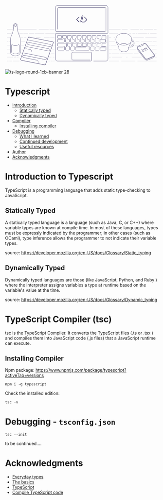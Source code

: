 <?xml version="1.0" encoding="UTF-8"?>
<svg width="2480px" height="1024px" viewBox="0 0 2480 1024" version="1.1" xmlns="http://www.w3.org/2000/svg" xmlns:xlink="http://www.w3.org/1999/xlink">
    <title>cb-banner</title>
    <g id="cb-banner" stroke="none" stroke-width="1" fill="none" fill-rule="evenodd">
        <g id="guides" transform="translate(213.000000, 64.000000)"></g>
        <g id="objects" transform="translate(87.000000, 64.000000)">
            <g id="beer" transform="translate(0.000000, 292.000000)" stroke="#363062">
                <path d="M57,21.5 L57,36.5 C62.4441667,40.9794859 70.6615159,44.6511628 79.379845,44.6511628 C95.8199491,44.6511628 109.147287,34.6556595 109.147287,22.3255814 C109.147287,9.99550326 95.8199491,-8.52651283e-14 79.379845,-8.52651283e-14 C62.9397408,-8.52651283e-14 49.6124031,9.99550326 49.6124031,22.3255814" id="Path" stroke-width="4" stroke-linecap="round" stroke-linejoin="round"></path>
                <path d="M62.2306601,33.0774161 C66.3580026,36.6973711 72.5623141,39 79.5,39 C91.9264069,39 102,31.6126984 102,22.5 C102,13.3873016 91.9264069,6 79.5,6 C67.0735931,6 57,13.3873016 57,22.5" id="Path" stroke-width="4" stroke-linecap="round" stroke-linejoin="round"></path>
                <path d="M44.4672982,483.205546 C54.9735807,487.068515 66.651148,489 79.5,489 C100.404719,489 118.216937,483.827346 132.936655,473.482038 C139.338558,468.982653 143.145064,461.644851 143.136423,453.819971 L143.017712,346.512353 C143.012827,342.094076 139.427144,338.516317 135.008868,338.521199 C133.494162,338.52288 132.011056,338.95454 130.732035,339.765984 C115.77465,349.255328 98.697305,354 79.5,354 C60.3044268,354 43.228431,349.256184 28.2720126,339.768552 C24.5410854,337.401838 19.5979692,338.507745 17.2312504,342.238669 C16.4195497,343.518243 15.9879533,345.002035 15.9866946,346.517347 L15.8975463,453.826132 C15.8915246,461.084649 19.1708145,467.955948 24.8175351,472.516721 C26.3135065,473.724995 27.1092435,474.361163 27.2047462,474.425223" id="Path" stroke-width="4" stroke-linecap="round" stroke-linejoin="round"></path>
                <path d="M0,461.395349 C0,494.275557 35.5395671,520.930233 79.379845,520.930233 C123.220123,520.930233 158.75969,494.275557 158.75969,461.395349" id="Path" stroke-width="4"></path>
                <path d="" id="Path-19" stroke-width="1.24031008"></path>
                <path d="M49.6124031,21.7054264 C52.7131783,171.782946 3.19744231e-14,176.124031 3.19744231e-14,262.945736 C3.19744231e-14,320.826873 3.19744231e-14,386.976744 3.19744231e-14,461.395349" id="Path-20" stroke-width="4"></path>
                <path d="M158.891315,45.1278325 C156.483244,173.100712 109.242581,181.37443 109.242581,263.565891 C109.242581,321.447028 109.242581,387.596899 109.242581,462.015504" id="Path" stroke-width="4" stroke-linecap="round" stroke-linejoin="round" transform="translate(134.066948, 253.571668) scale(-1, 1) translate(-134.066948, -253.571668) "></path>
            </g>
            <g id="laptop" transform="translate(729.000000, 0.000000)">
                <path d="M560,880 L280,880 C271.163444,880 264,872.836556 264,864 L264,768 C264,759.163444 271.163444,752 280,752 L568,752 C576.836556,752 584,759.163444 584,768 L584,880 C584,888.836556 576.836556,896 568,896 L32,896 C14.326888,896 2.164332e-15,881.673112 0,864 L0,456 C-5.41083001e-16,451.581722 3.581722,448 8,448 L840,448 C844.418278,448 848,444.418278 848,440 L848,32 C848,14.326888 833.673112,-3.24649801e-15 816,0 L32,0 C14.326888,3.24649801e-15 -2.164332e-15,14.326888 0,32 L0,408 C5.41083001e-16,412.418278 3.581722,416 8,416 L800,416 C808.836556,416 816,408.836556 816,400 L816,48 C816,39.163444 808.836556,32 800,32 L48,32 C39.163444,32 32,39.163444 32,48 L32,384 L32,384" id="Path-15" stroke="#363062" stroke-width="4" stroke-linecap="round" stroke-linejoin="round"></path>
                <path d="M125.622365,672 L40,672 C35.581722,672 32,675.581722 32,680 L32,712 C32,716.418278 35.581722,720 40,720 L136,720 C140.418278,720 144,716.418278 144,712 L144,664 C144,659.581722 140.418278,656 136,656 L40,656 C35.581722,656 32,652.418278 32,648 L32,616 C32,611.581722 35.581722,608 40,608 L168,608 C172.418278,608 176,611.581722 176,616 L176,664 C176,668.418278 172.418278,672 168,672 C163.581722,672 160,675.581722 160,680 L160,712 C160,716.418278 163.581722,720 168,720 L216,720 C220.418278,720 224,716.418278 224,712 L224,664 C224,659.581722 220.418278,656 216,656 L200,656 C195.581722,656 192,652.418278 192,648 L192,616 C192,611.581722 195.581722,608 200,608 L248,608 C252.418278,608 256,611.581722 256,616 L256,664 C256,668.418278 252.418278,672 248,672 C243.581722,672 240,675.581722 240,680 L240,712 C240,716.418278 243.581722,720 248,720 L296,720 C300.418278,720 304,716.418278 304,712 L304,664 C304,659.581722 300.418278,656 296,656 L280,656 C275.581722,656 272,652.418278 272,648 L272,616 C272,611.581722 275.581722,608 280,608 L328,608 C332.418278,608 336,611.581722 336,616 L336,656 C336,660.418278 339.581722,664 344,664 L404,664 C406.209139,664 408,662.209139 408,660 C408,657.790861 406.209139,656 404,656 L360,656 C355.581722,656 352,652.418278 352,648 L352,616 C352,611.581722 355.581722,608 360,608 L408,608 C412.418278,608 416,611.581722 416,616 L416,656 C416,660.418278 419.581722,664 424,664 L484,664 C486.209139,664 488,662.209139 488,660 C488,657.790861 486.209139,656 484,656 L440,656 C435.581722,656 432,652.418278 432,648 L432,616 C432,611.581722 435.581722,608 440,608 L488,608 C492.418278,608 496,611.581722 496,616 L496,664 C496,668.418278 492.418278,672 488,672 L328,672 C323.581722,672 320,675.581722 320,680 L320,712.035635 C320,716.439972 323.559993,720.015893 327.964286,720.035555 L535.964286,720.964126 C540.38252,720.983851 543.980196,717.418154 543.99992,712.99992 C543.999973,712.988015 544,712.976111 544,712.964206 L544,664 C544,659.581722 540.418278,656 536,656 L520,656 C515.581722,656 512,652.418278 512,648 L512,616 C512,611.581722 515.581722,608 520,608 L568,608 C572.418278,608 576,611.581722 576,616 L576,665 C576,669.418278 572.418278,673 568,673 C563.581722,673 560,676.581722 560,681 L560,713 C560,717.418278 563.581722,721 568,721 L616,721 C620.418278,721 624,717.418278 624,713 L624,664 C624,659.581722 620.418278,656 616,656 L600,656 C595.581722,656 592,652.418278 592,648 L592,616 C592,611.581722 595.581722,608 600,608 L648,608 C652.418278,608 656,611.581722 656,616 L656,664 C656,668.418278 652.418278,672 648,672 C643.581722,672 640,675.581722 640,680 L640,713 C640,717.418278 643.581722,721 648,721 L696,721 C700.418278,721 704,717.418278 704,713 L704,664 C704,659.581722 700.418278,656 696,656 L680,656 C675.581722,656 672,652.418278 672,648 L672,616 C672,611.581722 675.581722,608 680,608 L728,608 C732.418278,608 736,611.581722 736,616 L736,656 C736,660.418278 739.581722,664 744,664 L804,664 C806.209139,664 808,665.790861 808,668 C808,670.209139 806.209139,672 804,672 L728,672 C723.581722,672 720,675.581722 720,680 L720,713 C720,717.418278 723.581722,721 728,721 L808,721 C812.418278,721 816,717.418278 816,713 L816,664 C816,659.581722 812.418278,656 808,656 L760,656 C755.581722,656 752,652.418278 752,648 L752,616 C752,611.581722 755.581722,608 760,608 L808,608 C812.418278,608 816,604.418278 816,600 L816,556 C816,553.790861 814.209139,552 812,552 C809.790861,552 808,553.790861 808,556 L808,584 C808,588.418278 804.418278,592 800,592 L728,592 C723.581722,592 720,588.418278 720,584 L720,552 C720,547.581722 723.581722,544 728,544 L808,544 C812.418278,544 816,540.418278 816,536 L816,528 L816,488 C816,483.581722 812.418278,480 808,480 L760,480 C755.581722,480 752,483.581722 752,488 L752,520 C752,524.418278 748.418278,528 744,528 C739.581722,528 736,524.418278 736,520 L736,488 C736,483.581722 732.418278,480 728,480 L680,480 C675.581722,480 672,483.581722 672,488 L672,520 C672,524.418278 675.581722,528 680,528 L696,528 C700.418278,528 704,531.581722 704,536 L704,544 L704,584 C704,588.418278 700.418278,592 696,592 L648,592 C643.581722,592 640,588.418278 640,584 L640,536 C640,531.581722 643.581722,528 648,528 C652.418278,528 656,524.418278 656,520 L656,488 C656,483.581722 652.418278,480 648,480 L600,480 C595.581722,480 592,483.581722 592,488 L592,536 C592,540.418278 595.581722,544 600,544 L616,544 C620.418278,544 624,547.581722 624,552 L624,584 C624,588.418278 620.418278,592 616,592 L568,592 C563.581722,592 560,588.418278 560,584 L560,536 C560,531.581722 563.581722,528 568,528 C572.418278,528 576,524.418278 576,520 L576,488 C576,483.581722 572.418278,480 568,480 L520,480 C515.581722,480 512,483.581722 512,488 L512,536 C512,540.418278 515.581722,544 520,544 L536,544 C540.418278,544 544,547.581722 544,552 L544,584 C544,588.418278 540.418278,592 536,592 L488,592 C483.581722,592 480,588.418278 480,584 L480,536 C480,531.581722 483.581722,528 488,528 C492.418278,528 496,524.418278 496,520 L496,488 C496,483.581722 492.418278,480 488,480 L440,480 C435.581722,480 432,483.581722 432,488 L432,536 C432,540.418278 435.581722,544 440,544 L456,544 C460.418278,544 464,547.581722 464,552 L464,584 C464,588.418278 460.418278,592 456,592 L408,592 C403.581722,592 400,588.418278 400,584 L400,536 C400,531.581722 403.581722,528 408,528 C412.418278,528 416,524.418278 416,520 L416,488 C416,483.581722 412.418278,480 408,480 L360,480 C355.581722,480 352,483.581722 352,488 L352,536 C352,540.418278 355.581722,544 360,544 L376,544 C380.418278,544 384,547.581722 384,552 L384,584 C384,588.418278 380.418278,592 376,592 L328,592 C323.581722,592 320,588.418278 320,584 L320,536 C320,531.581722 323.581722,528 328,528 C332.418278,528 336,524.418278 336,520 L336,488 C336,483.581722 332.418278,480 328,480 L280,480 C275.581722,480 272,483.581722 272,488 L272,536 C272,540.418278 275.581722,544 280,544 L296,544 C300.418278,544 304,547.581722 304,552 L304,584 C304,588.418278 300.418278,592 296,592 L248,592 C243.581722,592 240,588.418278 240,584 L240,536 C240,531.581722 243.581722,528 248,528 C252.418278,528 256,524.418278 256,520 L256,488 C256,483.581722 252.418278,480 248,480 L200,480 C195.581722,480 192,483.581722 192,488 L192,536 C192,540.418278 195.581722,544 200,544 L216,544 C220.418278,544 224,547.581722 224,552 L224,584 C224,588.418278 220.418278,592 216,592 L168,592 C163.581722,592 160,588.418278 160,584 L160,552 C160,547.581722 156.418278,544 152,544 C147.581722,544 144,547.581722 144,552 L144,584 C144,588.418278 140.418278,592 136,592 L40,592 C35.581722,592 32,588.418278 32,584 L32,552 C32,547.581722 35.581722,544 40,544 L112,544 C116.418278,544 120,540.418278 120,536 C120,531.581722 123.581722,528 128,528 L168,528 C172.418278,528 176,524.418278 176,520 L176,488 C176,483.581722 172.418278,480 168,480 L120,480 C115.581722,480 112,483.581722 112,488 L112,520 C112,524.418278 108.418278,528 104,528 L40,528 C35.581722,528 32,524.418278 32,520 L32,488 C32,483.581722 35.581722,480 40,480 L88,480 C92.418278,480 96,483.581722 96,488 L96,518.964988 C96,519.652132 96.08853,520.336414 96.2634037,521.000934" id="Path-16" stroke="#363062" stroke-width="4" stroke-linecap="round" stroke-linejoin="round"></path>
                <path d="M848,480 L848,864 C848,881.673112 833.673112,896 816,896 L616,896 L616,896" id="Path-17" stroke="#363062" stroke-width="4" stroke-linecap="round" stroke-linejoin="round"></path>
                <path d="M430.978486,160.087442 L431.088955,160.111851 L431.088955,160.111851 L431.171736,160.132142 L431.171736,160.132142 L446.689981,164.307592 C447.142544,164.431926 447.582133,164.633923 447.987045,164.916516 C449.401968,165.904004 449.972108,167.581539 449.535957,169.065107 L431.024004,238.728821 C430.912061,239.188963 430.705512,239.633767 430.39966,240.037529 C429.134931,241.707127 426.651147,242.042689 424.851974,240.787029 C423.437052,239.799541 422.866912,238.122006 423.303063,236.638438 L440.739907,171.020113 L433.01547,168.941601 L412.042856,247.810192 L413.575528,257.528824 L419.939923,249.636329 C421.329558,247.913014 423.847219,247.647278 425.563275,249.042791 C427.279332,250.438305 427.543949,252.966615 426.154314,254.689931 L414.202568,269.511542 C413.187762,270.770023 411.571392,271.251191 410.104941,270.875727 L410.020509,270.853115 C408.524147,270.466192 407.323843,269.221558 407.066741,267.591414 L404.095814,248.754371 C404.074731,248.620695 404.060478,248.487515 404.052795,248.355192 C403.916072,247.756957 403.929702,247.133279 404.103954,246.540562 L426.300581,163.067485 L426.322013,162.983629 L426.322013,162.983629 L426.34311,162.907503 L426.366825,162.819118 C426.478703,162.358564 426.685342,161.913352 426.99145,161.509252 C427.916558,160.287996 429.493915,159.780508 430.978486,160.087442 Z M454.486598,262.927203 C456.694751,262.927203 458.484812,264.724836 458.484812,266.942329 C458.484812,269.159822 456.694751,270.957455 454.486598,270.957455 L428.498213,270.957455 C426.290061,270.957455 424.5,269.159822 424.5,266.942329 C424.5,264.724836 426.290061,262.927203 428.498213,262.927203 L454.486598,262.927203 Z M471.24866,184.204224 L510.82895,223.951945 C512.39035,225.519949 512.39035,228.062186 510.82895,229.63019 L471.24866,269.377911 C469.68726,270.945916 467.155732,270.945916 465.594333,269.377911 C464.032933,267.809907 464.032933,265.26767 465.594333,263.699666 L502.347636,226.79089 L465.594333,189.882469 C464.032933,188.314465 464.032933,185.772228 465.594333,184.204224 C467.155732,182.636219 469.68726,182.636219 471.24866,184.204224 Z M383.405667,184.204224 C384.967067,185.772228 384.967067,188.314465 383.405667,189.882469 L346.652364,226.791245 L383.405667,263.699666 C384.967067,265.26767 384.967067,267.809907 383.405667,269.377911 C381.844268,270.945916 379.31274,270.945916 377.75134,269.377911 L338.17105,229.63019 C336.60965,228.062186 336.60965,225.519949 338.17105,223.951945 L377.75134,184.204224 C379.31274,182.636219 381.844268,182.636219 383.405667,184.204224 Z" id="Shape" fill="#363062"></path>
            </g>
            <g id="cup" transform="translate(1705.000000, 448.000000)" stroke="#363062" stroke-linecap="round" stroke-linejoin="round" stroke-width="4">
                <path d="M17.9196475,145.016949 C40.2379499,173.149668 81.1838209,192 128,192 C198.692448,192 256,149.019336 256,96 C256,42.980664 198.692448,0 128,0 C57.307552,0 2.27373675e-13,42.980664 2.27373675e-13,96" id="Path"></path>
                <path d="M177.482452,176.85117 C163.867282,168.802499 146.68143,164 128,164 C111.23852,164 95.681005,167.866088 82.8262641,174.474158" id="Path"></path>
                <path d="M48,240 C48,273.137085 83.81722,300 128,300 C172.18278,300 208,273.137085 208,240" id="Path"></path>
                <path d="M0,96 C0,160 48,205.5 48,224 C48,236.333333 48,241.666667 48,240" id="Path-18"></path>
                <path d="M208,219.477146 C208.482253,221.128917 208.742547,222.637666 208.742547,224 C208.742547,236.333333 208.742547,241.666667 208.742547,240" id="Path" transform="translate(208.371274, 229.887382) scale(-1, 1) translate(-208.371274, -229.887382) "></path>
                <path d="M208,144.155671 C217.029916,169.376142 230.941102,189.926063 239.535792,204.902508 M247.203553,224 C247.203553,236.333333 247.203553,241.666667 247.203553,240" id="Shape" transform="translate(227.601777, 192.226645) scale(-1, 1) translate(-227.601777, -192.226645) "></path>
                <path d="M208.827169,219.675973 C216.012697,222.468172 223.82746,224 232,224 C267.346224,224 296,195.346224 296,160 C296,136.613748 283.456548,116.157176 264.730439,104.991079" id="Path"></path>
                <path d="M215.664017,205.148538 C220.763125,206.993897 226.264069,208 232,208 C258.509668,208 280,186.509668 280,160 C280,145.007135 273.12609,131.619757 262.357891,122.817487" id="Path"></path>
            </g>
            <g id="phone" transform="translate(2033.000000, 603.000000)">
                <path d="M14.5,92 L14.4834272,95.3060379 C14.4656008,98.8621723 15.6330017,102.322902 17.8012424,105.141615 L137.203778,260.364911 C150.616896,277.801965 174.166771,283.888849 194.349342,275.135198 C244.478621,253.392962 274.362174,240.18123 284,235.5 C284,235.5 284,235.5 284,235.5 C300.100461,227.679776 306.812919,208.288229 298.992696,192.187768 C298.031164,190.208145 296.870492,188.331609 295.528635,186.587226 L167.216721,19.7817372 C158.27166,8.15315829 142.564781,4.09687139 129.107642,9.94010301 L32.930939,51.7010396 C18.7464269,57.8601041 12.2405161,74.3518315 18.3995806,88.5363436 C19.3153818,90.6454615 20.4874938,92.6337419 21.8894401,94.4562722 L144.805518,254.247173 C153.740266,265.862345 169.423067,269.924279 182.872956,264.106853 L285.735625,219.616079 C293.846044,216.108113 297.577068,206.68955 294.069102,198.579132 C293.554613,197.389634 292.897509,196.267052 292.112233,195.23606 L164.622447,27.854309 C155.732829,16.1831014 140.045249,12.052036 126.560343,17.8312817 L121.5,20 L121.5,20 C124.960894,24.5424237 124.084141,31.0303948 119.541718,34.4912891 C118.877906,34.99705 118.155308,35.4205892 117.389693,35.7526632 L58.6103068,61.2473368 C51.4978952,64.3322382 43.1984187,62.1666746 38.5,56 L38.5,56 L38.5,56 C26.5014584,61.1422321 20.9433213,75.0375747 26.0855535,87.0361163 C26.8657351,88.8565403 27.8716278,90.5716874 29.0795819,92.1412331 L147.334193,245.794428 C156.256227,257.387203 171.903735,261.453772 185.341192,255.671917 L288,211.5 L288,211.5" stroke="#363062" stroke-width="4" stroke-linecap="round" stroke-linejoin="round"></path>
                <path d="M105.265848,123.494171 L91.6955358,105.865818 L86.0325415,108.317966 L86,111.650693 L90.0645684,109.890684 L101.718865,125.030059 L105.265848,123.494171 Z M120.019917,117.486049 C122.171449,116.554408 123.571061,115.182129 124.218755,113.36921 C124.870737,111.544286 124.575635,109.824999 123.333448,108.21135 C122.161573,106.68904 120.469505,105.686293 118.257246,105.203109 C116.023119,104.709096 113.952075,104.875176 112.044113,105.701348 C111.922328,105.754082 111.760733,105.834203 111.559329,105.941712 L111.153805,106.164804 L111.153805,106.164804 L110.835685,106.346397 L112.0409,98.1825259 L108.31275,97.8483053 L106.534657,109.776776 C106.20337,112.000719 106.573859,113.809147 107.646125,115.202061 C108.841437,116.754817 110.662144,117.75768 113.108245,118.210649 C115.584792,118.650434 117.888682,118.408901 120.019917,117.486049 Z M118.110966,115.085351 C116.862672,115.625878 115.55818,115.759419 114.197491,115.485972 C112.836801,115.212525 111.801964,114.615303 111.09298,113.694305 C110.383996,112.773308 110.211801,111.80255 110.576397,110.782033 C110.940992,109.761516 111.742363,108.983191 112.980509,108.447059 C114.208506,107.91532 115.510853,107.787783 116.88755,108.064447 C118.24824,108.337893 119.288936,108.942727 120.009639,109.878948 C120.695186,110.7695 120.853517,111.731037 120.484632,112.76356 C120.120036,113.784077 119.328814,114.558007 118.110966,115.085351 Z M128.162717,102.573232 C128.751344,102.318349 129.131444,101.950786 129.303019,101.470543 C129.478883,100.978294 129.396893,100.511434 129.057049,100.069964 C128.723065,99.6361055 128.227906,99.3532274 127.571574,99.2213295 C126.915241,99.0894317 126.297836,99.1487269 125.719358,99.3992152 C125.14088,99.6497035 124.763709,100.021072 124.587845,100.513322 C124.411982,101.005571 124.485183,101.461013 124.807448,101.879649 C125.159011,102.336342 125.654954,102.629029 126.295279,102.75771 C126.951611,102.889607 127.574091,102.828115 128.162717,102.573232 Z M134.763303,111.147645 C135.35193,110.892762 135.73203,110.525199 135.903605,110.044956 C136.079469,109.552706 135.997479,109.085847 135.657635,108.644377 C135.32365,108.210518 134.828492,107.92764 134.172159,107.795742 C133.515827,107.663844 132.898422,107.72314 132.319944,107.973628 C131.741466,108.224116 131.364295,108.595485 131.188431,109.087734 C131.012568,109.579984 131.088698,110.039232 131.416823,110.465479 C131.768386,110.922172 132.264329,111.214859 132.904654,111.34354 C133.544978,111.47222 134.164528,111.406922 134.763303,111.147645 Z M156.236856,101.423077 L154.312051,98.9226822 L145.558767,102.712965 L146.716218,97.8884132 C147.007339,96.6845587 147.231407,95.6392111 147.388423,94.7523704 L147.438278,94.4626275 C147.596185,93.5163865 147.663096,92.7287951 147.639012,92.0998533 C147.609993,90.884422 147.226343,89.7971786 146.488062,88.8381231 C145.327905,87.3310359 143.62454,86.3839246 141.377966,85.9967892 C139.141541,85.6052593 136.952636,85.8731174 134.811253,86.8003635 C130.461544,88.6838427 129.346754,91.5485264 131.466882,95.3944146 L131.595326,95.621775 L135.127086,94.0924781 C133.849096,91.8346643 134.397503,90.1915973 136.772307,89.1632769 C137.908966,88.6710894 139.076814,88.5358251 140.275852,88.757484 C141.47489,88.9791429 142.390816,89.5009961 143.023628,90.3230437 C143.42646,90.8463378 143.633025,91.5356321 143.643321,92.3909265 L143.641263,92.6283044 C143.638348,93.1167057 143.57342,93.7486702 143.446479,94.5241977 L143.353966,95.0641762 C143.253568,95.6271147 143.129514,96.2589334 142.981806,96.9596323 L142.90598,97.3157218 L140.450498,108.25877 L156.236856,101.423077 Z M169.118483,96.2257463 C171.330907,95.2677385 172.635564,93.6930063 173.032454,91.5015498 C173.488974,89.0711491 172.609812,86.4173656 170.394968,83.5401991 C168.174265,80.6554211 165.546591,78.7536912 162.511946,77.8350093 C159.783025,76.9970683 157.307278,77.0592991 155.084705,78.0217014 C152.862132,78.9841037 151.552401,80.5610332 151.155511,82.7524897 C150.698991,85.1828904 151.551786,87.802422 153.713895,90.6110844 C155.987333,93.5643664 158.641374,95.5003483 161.676019,96.4190303 C164.425237,97.2481821 166.906059,97.1837541 169.118483,96.2257463 Z M167.239979,93.8118648 C165.839453,94.4183101 164.198314,94.2815248 162.316561,93.401509 C160.41723,92.4986586 158.714634,91.069149 157.208775,89.1129803 C155.761509,87.2329271 155.011171,85.4671936 154.95776,83.8157798 C154.89849,82.1567545 155.558969,81.0284137 156.939197,80.4307574 C158.329574,79.8287066 159.967784,79.9616861 161.853826,80.8296958 C163.745728,81.7053171 165.43289,83.105989 166.915311,85.0317115 C168.397733,86.957434 169.168579,88.7498079 169.227849,90.4088333 C169.292979,92.0754702 168.630355,93.209814 167.239979,93.8118648 Z M105.844398,145.760312 L102.973304,142.030652 L106.484766,140.510144 L105.629298,139.398857 L102.117835,140.919365 L100.668617,139.036775 L104.30863,137.460603 L103.453161,136.349316 L98.2367109,138.608105 L104.267961,146.442929 L105.844398,145.760312 Z M112.561207,142.851848 L110.58855,140.289293 C109.864592,139.348843 109.917583,138.698931 110.747524,138.339556 C110.983362,138.237435 111.268175,138.190327 111.601964,138.19823 L111.77294,138.206766 L111.665132,136.859688 C111.076567,136.852933 110.581565,136.936469 110.180126,137.110297 C109.87792,137.241156 109.64886,137.396724 109.492947,137.577 C109.364609,137.722783 109.251417,137.92622 109.153372,138.187311 L109.096363,138.350884 L108.756519,137.909414 L107.234209,138.568594 L111.038896,143.511028 L112.561207,142.851848 Z M112.541162,134.531799 C112.816306,134.412659 112.992609,134.23934 113.070073,134.011844 C113.152048,133.782394 113.113608,133.56449 112.954754,133.358133 C112.795899,133.151775 112.564808,133.019547 112.261479,132.961449 C111.955547,132.899969 111.665008,132.928798 111.389865,133.047939 C111.119232,133.165127 110.942928,133.338445 110.860954,133.567895 C110.778979,133.797344 110.814815,134.011865 110.968461,134.211457 C111.129919,134.421197 111.363615,134.556808 111.669548,134.618289 C111.97548,134.67977 112.266019,134.65094 112.541162,134.531799 Z M118.107528,140.450221 L114.302841,135.507787 L112.78053,136.166966 L116.585218,141.1094 L118.107528,140.450221 Z M123.120471,138.468996 C123.815096,138.168214 124.301159,137.711386 124.57866,137.098509 L124.649172,136.927492 L125.047609,137.445077 L126.576685,136.782968 L119.979029,128.212361 L118.449953,128.874471 L121.684328,133.076047 C120.71082,132.866111 119.838415,132.928135 119.067111,133.26212 C118.178533,133.646885 117.632464,134.214865 117.428905,134.96606 C117.218232,135.715824 117.396749,136.459444 117.964457,137.196919 C118.545187,137.951308 119.325003,138.4526 120.303905,138.700794 C121.279506,138.936887 122.218361,138.859621 123.120471,138.468996 Z M122.578885,137.343579 C122.05115,137.572095 121.497742,137.611008 120.918659,137.46032 C120.351201,137.309108 119.88518,136.996698 119.520597,136.52309 C119.179451,136.079929 119.066649,135.632613 119.18219,135.181144 C119.304846,134.731104 119.627786,134.392802 120.15101,134.16624 C120.705807,133.926006 121.270144,133.87785 121.844018,134.021772 C122.423101,134.172461 122.891028,134.479535 123.247799,134.942994 C123.60457,135.406452 123.725185,135.863917 123.609643,136.315387 C123.486289,136.756708 123.142703,137.099438 122.578885,137.343579 Z M131.596394,134.798813 C132.257941,134.512355 132.737458,134.058361 133.034943,133.436831 L133.111563,133.263169 L133.51,133.780754 L135.039076,133.118645 L131.234389,128.176211 L129.705313,128.83832 L130.146719,129.411724 C129.173212,129.201788 128.303061,129.262836 127.536268,129.594867 C126.64769,129.979633 126.098064,130.546898 125.88739,131.296662 C125.676717,132.046427 125.856536,132.791738 126.426849,133.532596 C127.007578,134.286985 127.787394,134.788277 128.766297,135.036471 C129.741897,135.272564 130.685263,135.193345 131.596394,134.798813 Z M131.041276,133.679256 C130.513542,133.907772 129.960133,133.946685 129.38105,133.795997 C128.813592,133.644785 128.347571,133.332375 127.982988,132.858767 C127.641842,132.415606 127.52904,131.96829 127.644581,131.516821 C127.767238,131.066781 128.090178,130.728479 128.613401,130.501917 C129.168199,130.261683 129.732535,130.213527 130.30641,130.357449 C130.885493,130.508138 131.35342,130.815212 131.710191,131.278671 C132.066961,131.742129 132.187576,132.199594 132.072035,132.651064 C131.948681,133.092385 131.605094,133.435115 131.041276,133.679256 Z M140.551539,134.317565 L139.926818,124.412279 L138.208299,125.156419 L138.5149,128.812518 L134.311185,126.843919 L132.545305,127.608568 L138.606392,130.349338 L138.812723,135.070495 L140.551539,134.317565 Z M146.096849,130.766186 L145.79464,127.033761 L144.136788,127.223898 L144.82235,130.891813 L146.096849,130.766186 Z M159.145801,123.160501 L158.319813,116.732043 L162.968546,121.02483 L164.585578,120.324635 L156.125582,112.756653 L157.098645,120.454293 L148.825259,115.917786 L153.110741,125.293385 L154.741305,124.58733 L152.2199,119.366617 L159.145801,123.160501 Z M169.605287,118.34048 C170.266834,118.054022 170.74635,117.600028 171.043836,116.978498 L171.120456,116.804836 L171.518893,117.322421 L173.047969,116.660312 L169.243282,111.717878 L167.714206,112.379987 L168.155612,112.953391 C167.182104,112.743455 166.311954,112.804503 165.545161,113.136534 C164.656583,113.521299 164.106957,114.088565 163.896283,114.838329 C163.685609,115.588094 163.865429,116.333405 164.435741,117.074262 C165.016471,117.828652 165.796287,118.329943 166.775189,118.578138 C167.75079,118.814231 168.694156,118.735011 169.605287,118.34048 Z M169.050169,117.220923 C168.522434,117.449438 167.969026,117.488352 167.389943,117.337663 C166.822485,117.186452 166.356464,116.874042 165.991881,116.400434 C165.650735,115.957273 165.537933,115.509957 165.653474,115.058487 C165.77613,114.608447 166.09907,114.270146 166.622294,114.043584 C167.177092,113.803349 167.741428,113.755193 168.315302,113.899116 C168.894386,114.049805 169.362313,114.356878 169.719083,114.820337 C170.075854,115.283796 170.196469,115.74126 170.080927,116.19273 C169.957573,116.634051 169.613987,116.976782 169.050169,117.220923 Z M178.560432,117.859232 L177.935711,107.953945 L176.217192,108.698086 L176.523793,112.354185 L172.320077,110.385586 L170.554198,111.150235 L176.615284,113.891005 L176.821615,118.612161 L178.560432,117.859232 Z M190.826526,109.131116 C191.769231,108.722913 192.372217,108.166371 192.635485,107.461491 C192.898753,106.756611 192.76346,106.057423 192.229605,105.363926 C191.917105,104.957976 191.514071,104.645356 191.020501,104.426065 C190.531442,104.204821 190.012068,104.100447 189.462378,104.112942 C189.896536,103.356617 189.8545,102.641855 189.336271,101.968655 C188.841479,101.325902 188.142648,100.918094 187.239777,100.74523 C186.334302,100.568983 185.448551,100.668359 184.582526,101.043359 C183.71199,101.420312 183.147599,101.948866 182.889352,102.629019 C182.635617,103.307219 182.75354,103.964312 183.243124,104.6003 C183.782186,105.300563 184.591364,105.687653 185.670657,105.761571 C184.998786,106.521597 185.001392,107.341389 185.678475,108.220946 C186.199309,108.897528 186.947339,109.322373 187.922566,109.495479 C188.893282,109.670539 189.861269,109.549085 190.826526,109.131116 Z M187.197901,104.464268 C186.764888,104.651768 186.306481,104.696905 185.822681,104.59968 C185.345995,104.503884 184.978745,104.288532 184.720933,103.953624 C184.48135,103.642396 184.426375,103.305357 184.556009,102.942506 C184.685643,102.579656 184.964711,102.305457 185.393213,102.11991 C185.821715,101.934363 186.277867,101.890203 186.761667,101.987428 C187.245468,102.084654 187.611066,102.293955 187.858462,102.615331 C188.105858,102.936708 188.164739,103.278822 188.035105,103.641672 C187.905471,104.004523 187.626403,104.278721 187.197901,104.464268 Z M189.944275,108.078788 C189.461646,108.287772 188.952228,108.336956 188.41602,108.226339 C187.881718,108.110386 187.475245,107.871424 187.196599,107.509452 C186.925766,107.157629 186.861838,106.781617 187.004817,106.381414 C187.152306,105.979258 187.462855,105.675641 187.936462,105.470563 C188.41458,105.263532 188.920441,105.213633 189.454045,105.320867 C189.987649,105.428101 190.393773,105.662704 190.672419,106.024675 C190.948461,106.383264 191.016295,106.764351 190.87592,107.167937 C190.732941,107.56814 190.422393,107.871757 189.944275,108.078788 Z" id="Shape" fill="#363062" fill-rule="nonzero"></path>
            </g>
            <g id="note" transform="translate(159.000000, 507.000000)" stroke-linecap="round" stroke-linejoin="round">
                <path d="M0,371 L129.184042,6.53399497 C130.513213,2.78401524 134.396091,0.580643093 138.297033,1.36275082 L528.90809,79.6771448 C533.240158,80.5456897 536.047898,84.7616192 535.179353,89.0936869 C535.102199,89.4785122 534.996829,89.857138 534.864099,90.2264968 L409.154313,440.048111 C406.478327,447.494767 398.760886,451.866893 390.997869,450.334195 L14.5,376 L14.5,376" id="Path-21" stroke="#363062" stroke-width="5"></path>
                <path d="M131.5,49.5 L488.096512,121.390619 C496.725123,123.130165 502.309812,131.535216 500.570266,140.163826 C500.427632,140.871328 500.237105,141.568323 500,142.25 C496.562204,152.133663 486.354204,157.960646 476.095581,155.895244 L137.448027,87.7142028 C126.867912,85.5840729 116.334433,91.5702099 112.75,101.75 C109.754058,110.258475 114.222849,119.584647 122.731324,122.580589 C123.456527,122.835943 124.198856,123.039771 124.952772,123.190554 L463.50895,190.90179 C472.054439,192.610888 477.596429,200.923873 475.887331,209.469361 C475.73231,210.244464 475.519267,211.006823 475.25,211.75 C471.65644,221.668225 461.353256,227.470651 451.00895,225.40179 L111.99105,157.59821 C101.646744,155.529349 91.3435597,161.331775 87.75,171.25 C84.8301297,179.308842 88.9960894,188.208847 97.0549313,191.128717 C97.8656113,191.422442 98.6993589,191.648097 99.547519,191.803341 L157.569527,202.42344 C174.575769,205.53619 185.838669,221.845854 182.725919,238.852095 C182.43701,240.430527 182.027162,241.984409 181.5,243.5 L181.5,243.5 L181.5,243.5" id="Path-22" stroke="#4D4874" stroke-width="4"></path>
                <path d="M57,258 L413.514513,329.874087 C422.070674,331.599028 427.608473,339.933508 425.883533,348.489669 C425.728681,349.257776 425.516919,350.013303 425.25,350.75 C421.656666,360.667602 411.352999,366.468558 401.009874,364.397171 L62.4901257,296.602829 C52.1470007,294.531442 41.843334,300.332398 38.25,310.25 C35.27703,318.455397 39.5187503,327.517254 47.7241476,330.490224 C48.461288,330.757304 49.2172831,330.969154 49.9858692,331.124018 L264.948338,374.437352 C281.461577,377.764646 292.150897,393.848576 288.823603,410.361815 C288.505531,411.940393 288.062947,413.491303 287.5,415 L287.5,415 L287.5,415" id="Path-23" stroke="#363062" stroke-width="4"></path>
            </g>
        </g>
        <g id="table" opacity="0.25" transform="translate(32.000000, 447.000000)" stroke="#363062" stroke-linecap="round" stroke-linejoin="round" stroke-width="4">
            <path d="M0,65.5 L71,65.5 M198,65 L251.187038,65.0468196 M266.300807,65.0601239 L336.913422,65.1222829 M354.956806,65.1381662 L432.569259,65.206487 M448.114961,65.2201716 L600.917512,65.3546809 M621.293921,65.3726179 L766,65.5 M1650,65.5 L1792,65 M1980,65 L2005.89836,65.0297 M2031.22031,65.0587389 L2066.04233,65.0986724 M2082.78613,65.117874 L2100.9194,65.138669 M2113.59844,65.1532092 L2260.84098,65.3220653 M2276.53399,65.3400619 L2298.68058,65.3654594 M2318.11086,65.3877418 L2416,65.5" id="Shape"></path>
            <path d="M0,0.5 L89.5,0.5 M182,1 L474.865178,0.749259266 M514.902549,0.714980694 L671.51568,0.580894109 M688.599295,0.566267726 L766,0.5 M1650,0.5 L1833.5,0.5 M1858,0.5 L1948.5,0.5 M1999.5,0.5 L2136,0.5 M2153,0.5 L2197.5,0.5 M2218,0.5 L2363,0.5 M2381,0.5 L2416,0.5" id="Shape"></path>
            <path d="M0,129 L40,129 M228,129 L260.923904,129.401511 M278.219421,129.612432 L310,130 M471,129 L539.5,129 M599,129 L686,129 M700,129 L766,129 M1650,129 L1681,129 M1728.5,129 L1743,129 M2040,129 L2208.5,129 M2239.5,129 L2416,129" id="Shape"></path>
            <path d="M0,193 L14.5,193 M26.5,193 L40,193 M228,193 L290,193 M752,193 L766,193 M1650,193 L1740,193 M2082,193 L2137.5,193 M2174.5,193 L2192.5,193 M2205,193 L2224,193 M2238,193 L2349.5,193 M2365,193 L2416,193" id="Shape"></path>
            <path d="M0,257 L40,257 M228,257 L272,257 M757,257 L766,257 M1650,257 L1655.5,257 M1664,257 L1669.5,257 M1682.5,257 L1757,257 M1998,257 L2008,257 M2069,257 L2114,257 M2295,257 L2312.5,257 M2319,257 L2325,257 M2335,257 L2397,257 M2408.5,257 L2416,257" id="Shape"></path>
            <path d="M0,321 L26.5,321 M35,321 L40,321 M228,321 L236,321 M246,321 L253,321 M732,321 L766,321 M1650,321 L1703,321 M1724,321 L1781,321 M1988,321 L2083,321 M2348,321 L2416,321" id="Shape"></path>
            <path d="M0,385 L40,385 M228,385 L235,385 M711,385 L766,385 M1650,385 L1686,385 M1698,385 L1809.5,385 M1822,385 L1851.5,385 M1861.5,385 L2031,385 M2051.5,385 L2124,385 M2390,385 L2416,385" id="Shape"></path>
            <path d="M0,449 L95,449 M110,449 L141.5,449 M156.5,449 L175,449 M186,449 L195,449 M689,449 L715,449 M740.5,449 L766,449 M1650,449 L1677.5,449 M1697,449 L1860.5,449 M1928,449 L1946,449 M2019.5,449 L2174,449 M2400,449 L2416,449" id="Shape"></path>
            <path d="M0,513 L21.5,513 M39.5,513 L79,513 M94.5,513 L190.5,513 M203.5,513 L219,513 M671,513 L690,513 M706.5,513 L733.5,513 M749.5,513 L766,513 M1650,513 L1805.5,513 M1847.5,513 L2073,513 M2111.5,513 L2271,513 M2285,513 L2416,513" id="Shape"></path>
        </g>
    </g>
</svg>


![ts-logo-round-1![cb-banner](https://github.com/elic4vet/Tsc-project/assets/86532060/a89efadd-3204-4c3c-852c-14c1c7b09663)
28](https://github.com/elic4vet/Tsc-project/assets/86532060/83781108-c350-4330-bdd7-3f77cfb97003)

# Typescript  
  
- [Introduction](#introduction)
  - [Statically typed](#statically-typed)
  - [Dynamically typed](#dynamically-typed)
- [Compiler](#typescript-compiler)
  - [Installing compiler](#installing-compiler)
- [Debugging](#typescript-compiler)
  - [What I learned](#what-i-learned)
  - [Continued development](#continued-development)
  - [Useful resources](#useful-resources)
- [Author](#author)
- [Acknowledgments](#acknowledgments)


# Introduction to Typescript 

TypeScript is a programming language that adds static type-checking to JavaScript.

## Statically Typed
A statically typed language is a language (such as Java, C, or C++) where variable types are known at compile time. In most of these languages, 
types must be expressly indicated by the programmer; in other cases (such as OCaml), type inference allows the programmer to not indicate their variable types.

source: https://developer.mozilla.org/en-US/docs/Glossary/Static_typing 

## Dynamically Typed 

Dynamically typed languages are those (like JavaScript, Python, and Ruby ) where the interpreter assigns variables a type at runtime based on the variable's value at the time.

source: https://developer.mozilla.org/en-US/docs/Glossary/Dynamic_typing


# TypeScript Compiler (tsc)
tsc is the TypeScript Compiler. It converts the TypeScript files (.ts or .tsx ) and compiles them into JavaScript code (.js files) that a JavaScript runtime can execute.

## Installing Compiler

Npm package: https://www.npmjs.com/package/typescript?activeTab=versions

```
npm i -g typescript 
```

Check the installed edition: 
```
tsc -v
```
 
# Debugging - `tsconfig.json` 
```
tsc --init

```

to be continued.... 


# Acknowledgments

* [Everyday types](https://www.typescriptlang.org/docs/handbook/2/everyday-types.html)
* [The basics](https://www.typescriptlang.org/docs/handbook/2/basic-types.html)
* [TypeScript](https://developer.mozilla.org/en-US/docs/Glossary/TypeScript)
* [Compile TypeScript code](https://learn.microsoft.com/en-us/visualstudio/javascript/compile-typescript-code-npm?view=vs-2022)




